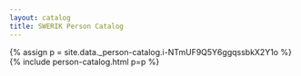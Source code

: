 ```yaml
---
layout: catalog
title: SWERIK Person Catalog
---
```

{% assign p = site.data._person-catalog.i-NTmUF9Q5Y6ggqssbkX2Y1o %}
{% include person-catalog.html p=p %}

